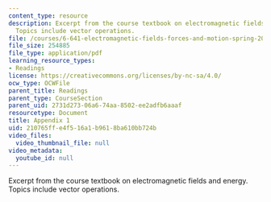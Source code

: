 ```yaml
---
content_type: resource
description: Excerpt from the course textbook on electromagnetic fields and energy.
  Topics include vector operations.
file: /courses/6-641-electromagnetic-fields-forces-and-motion-spring-2005/210765ffe4f516a1b9618ba610bb724b_a1.pdf
file_size: 254885
file_type: application/pdf
learning_resource_types:
- Readings
license: https://creativecommons.org/licenses/by-nc-sa/4.0/
ocw_type: OCWFile
parent_title: Readings
parent_type: CourseSection
parent_uid: 2731d273-06a6-74aa-8502-ee2adfb6aaaf
resourcetype: Document
title: Appendix 1
uid: 210765ff-e4f5-16a1-b961-8ba610bb724b
video_files:
  video_thumbnail_file: null
video_metadata:
  youtube_id: null
---
```

Excerpt from the course textbook on electromagnetic fields and energy. Topics include vector operations.